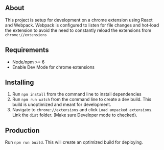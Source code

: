 ## About
This project is setup for development on a chrome extension using React and Webpack. Webpack is configured to listen for file changes and hot-load the extension to avoid the need to constantly reload the extensions from `chrome://extensions`

## Requirements
- Node/npm >= 6
- Enable Dev Mode for chrome extensions


## Installing
1. Run `npm install` from the command line to install dependencies
2. Run `npm run watch` from the command line to create a dev build. This build is unoptimized and meant for development.
3. Navigate to `chrome://extensions` and click `Load unpacked extensions`. Link the `dist` folder. (Make sure Developer mode to checked).

## Production

Run `npm run build`. This will create an optimized build for deploying.